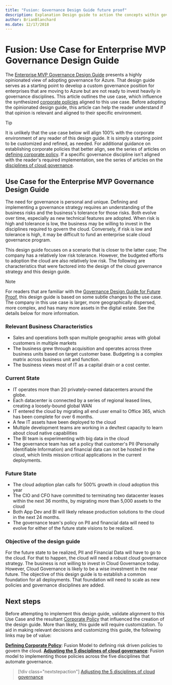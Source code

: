 ```yaml
---
title: "Fusion: Governance Design Guide future proof"
description: Explanation Design guide to action the concepts within governance.
author: BrianBlanchard
ms.date: 12/17/2018
---
```


# Fusion: Use Case for Enterprise MVP Governance Design Guide

The [Enterprise MVP Governance Design Guide](../enterpise-mvp.md) presents a highly opinionated view of adopting governance for Azure. That design guide serves as a starting point to develop a custom governance position for enterprises that are moving to Azure but are not ready to invest heavily in governance disciplines. This article outlines the use case, which influence the synthesized [corporate policies](corporate-policy.md) aligned to this use case. Before adopting the opinionated design guide, this article can help the reader understand if that opinion is relevant and aligned to their specific environment.

> [!TIP]
> It is unlikely that the use case below will align 100% with the corporate environment of any reader of this design guide. It is simply a starting point to be customized and refined, as needed. For additional guidance on establishing corporate policies that better align, see the series of articles on [defining corporate policy](../../policy-compliance/overview.md). If a specific governance discipline isn't aligned with the reader's required implementation, see the series of articles on the [disciplines of cloud governance](../../governance-disciplines.md).

## Use Case for the Enterprise MVP Governance Design Guide

The need for governance is personal and unique. Defining and implementing a governance strategy requires an understanding of the business risks and the business's tolerance for those risks. Both evolve over time, especially as new technical features are adopted. When risk is high and tolerance is low, the business may be willing to invest in the disciplines required to govern the cloud. Conversely, if risk is low and tolerance is high, it may be difficult to fund an enterprise scale cloud governance program.

This design guide focuses on a scenario that is closer to the latter case; The company has a relatively low risk tolerance. However, the budgeted efforts to adoption the cloud are also relatively low risk. The following are characteristics that were factored into the design of the cloud governance strategy and this design guide.

> [!NOTE]
> For readers that are familiar with the [Governance Design Guide for Future Proof](../future-proof.md), this design guide is based on some subtle changes to the use case. The company in this use case is larger, more geographically dispersed, more complex, and has many more assets in the digital estate. See the details below for more information.

### Relevant Business Characteristics

* Sales and operations both span multiple geographic areas with global customers in multiple markets
* The business grew through acquisition and operates across three business units based on target customer base. Budgeting is a complex matrix across business unit and function.
* The business views most of IT as a capital drain or a cost center.

### Current State

* IT operates more than 20 privately-owned datacenters around the globe.
* Each datacenter is connected by a series of regional leased lines, creating a loosely-bound global WAN
* IT entered the cloud by migrating all end user email to Office 365, which has been complete for over 6 months.
* A few IT assets have been deployed to the cloud
* Multiple development teams are working in a dev/test capacity to learn about cloud native capabilities
* The BI team is experimenting with big data in the cloud
* The governance team has set a policy that customer's PII (Personally Identifiable Information) and financial data can not be hosted in the cloud, which limits mission critical applications in the current deployments.

### Future State

* The cloud adoption plan calls for 500% growth in cloud adoption this year
* The CIO and CFO have committed to terminating two datacenter leases within the next 36 months, by migrating more than 5,000 assets to the cloud
* Both App Dev and BI will likely release production solutions to the cloud in the next 24 months.
* The governance team's policy on PII and financial data will need to evolve for either of the future state visions to be realized.

### Objective of the design guide

For the future state to be realized, PII and Financial Data will have to go to the cloud. For that to happen, the cloud will need a robust cloud governance strategy.
The business is not willing to invest in Cloud Governance today. However, Cloud Governance is likely to be a wise investment in the near future.
The objective of this design guide is to establish a common foundation for all deployments. That foundation will need to scale as new policies and governance disciplines are added.

## Next steps

Before attempting to implement this design guide, validate alignment to this Use Case and the resultant [Corporate Policy](./corporate-policy.md) that influenced the creation of the design guide. More than likely, this guide will require customization. To aid in making relevant decisions and customizing this guide, the following links may be of value:

**[Defining Corporate Policy](../../policy-compliance/overview.md)**: Fusion Model to defining risk driven policies to govern the cloud.
**[Adjusting the 5 disciplines of cloud governance](../../governance-disciplines.md)**: Fusion model to implementing those policies across the five disciplines that automate governance.

> [!div class="nextstepaction"]
> [Adjusting the 5 disciplines of cloud governance](../../governance-disciplines.md)
